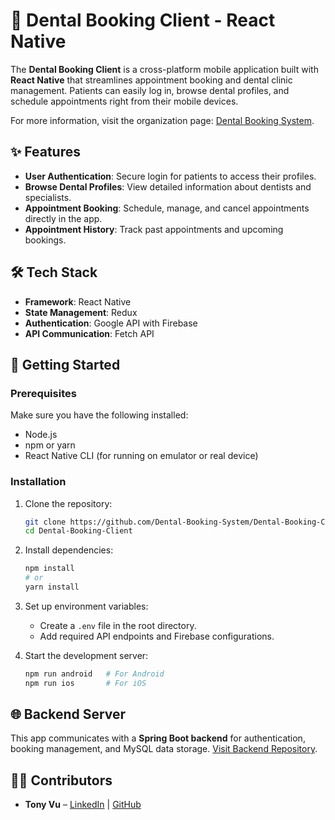 # 🦷 Dental Booking Client - React Native

The **Dental Booking Client** is a cross-platform mobile application built with **React Native** that streamlines appointment booking and dental clinic management. Patients can easily log in, browse dental profiles, and schedule appointments right from their mobile devices. 

For more information, visit the organization page: [Dental Booking System](https://github.com/Dental-Booking-System).

## ✨ Features

- **User Authentication**: Secure login for patients to access their profiles.
- **Browse Dental Profiles**: View detailed information about dentists and specialists.
- **Appointment Booking**: Schedule, manage, and cancel appointments directly in the app.
- **Appointment History**: Track past appointments and upcoming bookings.

## 🛠️ Tech Stack

- **Framework**: React Native
- **State Management**: Redux 
- **Authentication**: Google API with Firebase
- **API Communication**: Fetch API

## 🚀 Getting Started

### Prerequisites  
Make sure you have the following installed:

- Node.js  
- npm or yarn  
- React Native CLI (for running on emulator or real device)

### Installation

1. Clone the repository:
   ```bash
   git clone https://github.com/Dental-Booking-System/Dental-Booking-Client.git
   cd Dental-Booking-Client
   ```

2. Install dependencies:
   ```bash
   npm install
   # or
   yarn install
   ```

3. Set up environment variables:
   - Create a `.env` file in the root directory.
   - Add required API endpoints and Firebase configurations.

4. Start the development server:
   ```bash
   npm run android   # For Android
   npm run ios       # For iOS
   ```

## 🌐 Backend Server

This app communicates with a **Spring Boot backend** for authentication, booking management, and MySQL data storage. [Visit Backend Repository](https://github.com/Dental-Booking-System/dental-booking-server).

## 🧑‍💻 Contributors

- **Tony Vu** – [LinkedIn](https://linkedin.com/in/duyquocvu) | [GitHub](https://github.com/quocduyvu6262)
